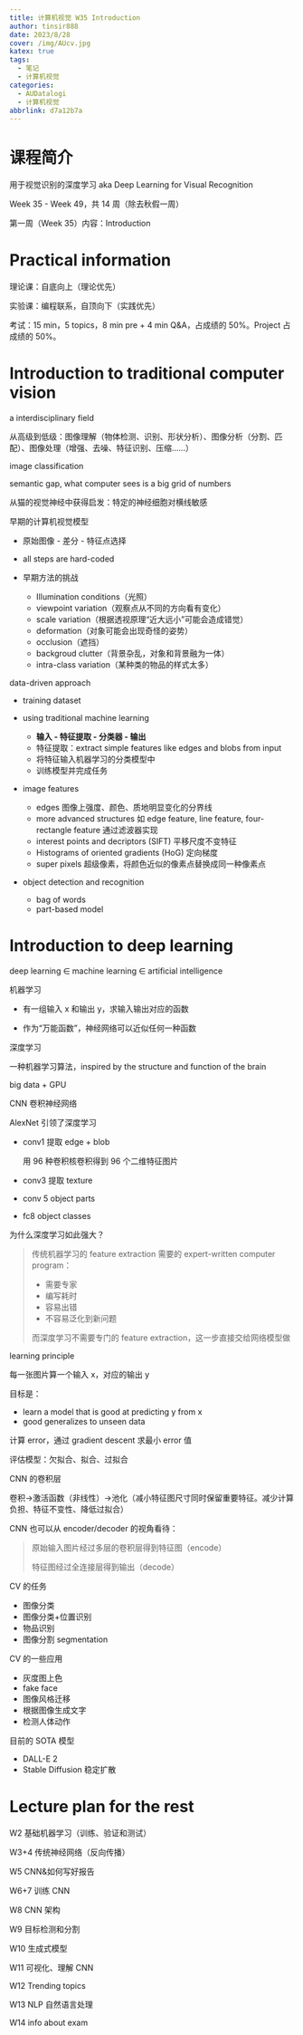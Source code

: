 ```yaml
---
title: 计算机视觉 W35 Introduction
author: tinsir888
date: 2023/8/28
cover: /img/AUcv.jpg
katex: true
tags:
  - 笔记
  - 计算机视觉
categories:
  - AUDatalogi
  - 计算机视觉
abbrlink: d7a12b7a
---
```


# 课程简介

用于视觉识别的深度学习 aka Deep Learning for Visual Recognition

Week 35 - Week 49，共 14 周（除去秋假一周）



第一周（Week 35）内容：Introduction

# Practical information

理论课：自底向上（理论优先）

实验课：编程联系，自顶向下（实践优先）

考试：15 min，5 topics，8 min pre + 4 min Q&A，占成绩的 50%。Project 占成绩的 50%。

# Introduction to traditional computer vision

a interdisciplinary field

从高级到低级：图像理解（物体检测、识别、形状分析）、图像分析（分割、匹配）、图像处理（增强、去噪、特征识别、压缩……）

image classification

semantic gap, what computer sees is a big grid of numbers

从猫的视觉神经中获得启发：特定的神经细胞对横线敏感

早期的计算机视觉模型

- 原始图像 - 差分 - 特征点选择
- all steps are hard-coded

- 早期方法的挑战
  - Illumination conditions（光照）
  - viewpoint variation（观察点从不同的方向看有变化）
  - scale variation（根据透视原理“近大远小”可能会造成错觉）
  - deformation（对象可能会出现奇怪的姿势）
  - occlusion（遮挡）
  - backgroud clutter（背景杂乱，对象和背景融为一体）
  - intra-class variation（某种类的物品的样式太多）

data-driven approach

- training dataset

- using traditional machine learning
  - **输入 - 特征提取 - 分类器 - 输出**
  - 特征提取：extract simple features like edges and blobs from input
  - 将特征输入机器学习的分类模型中
  - 训练模型并完成任务
- image features
  - edges 图像上强度、颜色、质地明显变化的分界线
  - more advanced structures 如 edge feature, line feature, four-rectangle feature 通过滤波器实现
  - interest points and decriptors (SIFT) 平移尺度不变特征
  - Histograms of oriented gradients (HoG) 定向梯度
  - super pixels 超级像素，将颜色近似的像素点替换成同一种像素点
- object detection and recognition
  - bag of words
  - part-based model

# Introduction to deep learning

deep learning ∈ machine learning ∈ artificial intelligence

机器学习

- 有一组输入 x 和输出 y，求输入输出对应的函数

- 作为“万能函数”，神经网络可以近似任何一种函数

深度学习

一种机器学习算法，inspired by the structure and function of the brain

big data + GPU

CNN 卷积神经网络

AlexNet 引领了深度学习

- conv1 提取 edge + blob

  用 96 种卷积核卷积得到 96 个二维特征图片

- conv3 提取 texture

- conv 5 object parts

- fc8 object classes

为什么深度学习如此强大？

> 传统机器学习的 feature extraction 需要的 expert-written computer program：
>
> - 需要专家
> - 编写耗时
> - 容易出错
> - 不容易泛化到新问题
>
> 而深度学习不需要专门的 feature extraction，这一步直接交给网络模型做

learning principle

每一张图片算一个输入 x，对应的输出 y

目标是：

- learn a model that is good at predicting y from x
- good generalizes to unseen data

计算 error，通过 gradient descent 求最小 error 值

评估模型：欠拟合、拟合、过拟合

CNN 的卷积层

卷积→激活函数（非线性）→池化（减小特征图尺寸同时保留重要特征。减少计算负担、特征不变性、降低过拟合）

CNN 也可以从 encoder/decoder 的视角看待：

> 原始输入图片经过多层的卷积层得到特征图（encode）
>
> 特征图经过全连接层得到输出（decode）

CV 的任务

- 图像分类
- 图像分类+位置识别
- 物品识别
- 图像分割 segmentation

CV 的一些应用

- 灰度图上色
- fake face
- 图像风格迁移
- 根据图像生成文字
- 检测人体动作

目前的 SOTA 模型

- DALL-E 2
- Stable Diffusion 稳定扩散

# Lecture plan for the rest

W2 基础机器学习（训练、验证和测试）

W3+4 传统神经网络（反向传播）

W5 CNN&如何写好报告

W6+7 训练 CNN

W8 CNN 架构

W9 目标检测和分割

W10 生成式模型

W11 可视化、理解 CNN

W12 Trending topics

W13 NLP 自然语言处理

W14 info about exam